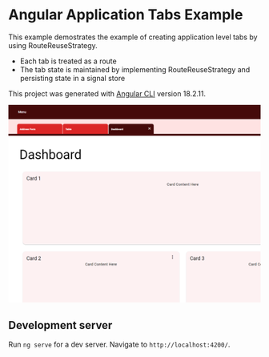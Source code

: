 # Angular Application Tabs Example

This example demostrates the example of creating application level tabs by using RouteReuseStrategy.

- Each tab is treated as a route
- The tab state is maintained by implementing RouteReuseStrategy and persisting state in a signal store

This project was generated with [Angular CLI](https://github.com/angular/angular-cli) version 18.2.11.

![alt text](demo.png)

## Development server

Run `ng serve` for a dev server. Navigate to `http://localhost:4200/`.
